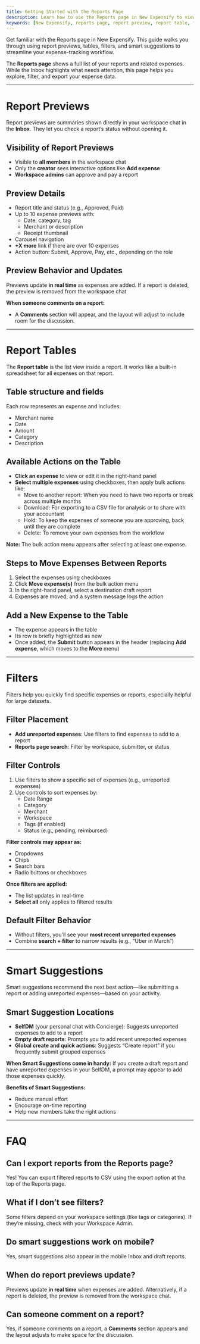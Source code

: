 ```yaml
---
title: Getting Started with the Reports Page
description: Learn how to use the Reports page in New Expensify to view, filter, and manage your expense data using report previews, tables, filters, and smart suggestions.
keywords: [New Expensify, reports page, report preview, report table, filters, smart suggestions, expense management, add expenses, bulk actions]
---
```

<div id="new-expensify" markdown="1">

Get familiar with the Reports page in New Expensify. This guide walks you through using report previews, tables, filters, and smart suggestions to streamline your expense-tracking workflow.

The **Reports page** shows a full list of your reports and related expenses. While the Inbox highlights what needs attention, this page helps you explore, filter, and export your expense data.

---

# Report Previews

Report previews are summaries shown directly in your workspace chat in the **Inbox**. They let you check a report’s status without opening it.

## Visibility of Report Previews
- Visible to **all members** in the workspace chat  
- Only the **creator** sees interactive options like **Add expense**  
- **Workspace admins** can approve and pay a report

## Preview Details
- Report title and status (e.g., Approved, Paid)  
- Up to 10 expense previews with:
  - Date, category, tag
  - Merchant or description
  - Receipt thumbnail  
- Carousel navigation  
- **+X more** link if there are over 10 expenses  
- Action button: Submit, Approve, Pay, etc., depending on the role

## Preview Behavior and Updates
Previews update **in real time** as expenses are added. If a report is deleted, the preview is removed from the workspace chat

**When someone comments on a report:**
- A **Comments** section will appear, and the layout will adjust to include room for the discussion.

---

# Report Tables

The **Report table** is the list view inside a report. It works like a built-in spreadsheet for all expenses on that report.

## Table structure and fields
Each row represents an expense and includes:
- Merchant name
- Date
- Amount
- Category
- Description

## Available Actions on the Table
- **Click an expense** to view or edit it in the right-hand panel  
- **Select multiple expenses** using checkboxes, then apply bulk actions like:
  - Move to another report: When you need to have two reports or break across multiple months
  - Download: For exporting to a CSV file for analysis or to share with your accountant
  - Hold: To keep the expenses of someone you are approving, back until they are complete
  - Delete: To remove your own expenses from the workflow

**Note:** The bulk action menu appears after selecting at least one expense.

## Steps to Move Expenses Between Reports

1. Select the expenses using checkboxes  
2. Click **Move expense(s)** from the bulk action menu  
3. In the right-hand panel, select a destination draft report  
4. Expenses are moved, and a system message logs the action

## Add a New Expense to the Table
- The expense appears in the table  
- Its row is briefly highlighted as new  
- Once added, the **Submit** button appears in the header (replacing **Add expense**, which moves to the **More** menu)

---

# Filters

Filters help you quickly find specific expenses or reports, especially helpful for large datasets.

## Filter Placement

- **Add unreported expenses**: Use filters to find expenses to add to a report  
- **Reports page search**: Filter by workspace, submitter, or status

## Filter Controls

1. Use filters to show a specific set of expenses (e.g., unreported expenses)  
2. Use controls to sort expenses by:
   - Date Range
   - Category
   - Merchant
   - Workspace
   - Tags (if enabled)
   - Status (e.g., pending, reimbursed)

**Filter controls may appear as:**
- Dropdowns  
- Chips  
- Search bars  
- Radio buttons or checkboxes

**Once filters are applied:**
- The list updates in real-time  
- **Select all** only applies to filtered results

## Default Filter Behavior
- Without filters, you'll see your **most recent unreported expenses**  
- Combine **search + filter** to narrow results (e.g., “Uber in March”)

---

# Smart Suggestions

Smart suggestions recommend the next best action—like submitting a report or adding unreported expenses—based on your activity.

## Smart Suggestion Locations

- **SelfDM** (your personal chat with Concierge): Suggests unreported expenses to add to a report  
- **Empty draft reports**: Prompts you to add recent unreported expenses  
- **Global create and quick actions**: Suggests “Create report” if you frequently submit grouped expenses

**When Smart Suggestions come in handy:** If you create a draft report and have unreported expenses in your SelfDM, a prompt may appear to add those expenses quickly.

**Benefits of Smart Suggestions:**
- Reduce manual effort  
- Encourage on-time reporting  
- Help new members take the right actions

---

# FAQ

## Can I export reports from the Reports page?
Yes! You can export filtered reports to CSV using the export option at the top of the Reports page.

## What if I don’t see filters?
Some filters depend on your workspace settings (like tags or categories). If they’re missing, check with your Workspace Admin.

## Do smart suggestions work on mobile?
Yes, smart suggestions also appear in the mobile Inbox and draft reports.

## When do report previews update?
Previews update **in real time** when expenses are added. Alternatively, if a report is deleted, the preview is removed from the workspace chat.

## Can someone comment on a report? 
Yes, if someone comments on a report, a **Comments** section appears and the layout adjusts to make space for the discussion.

</div>
